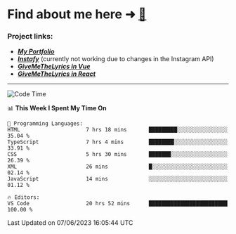 # Find about me here ➜ [🧑](https://pauabella.dev)

### Project links:
- ***[My Portfolio](https://pauabella.dev)***
- ***[Instafy](https://instafy.me)*** (currently not working due to changes in the Instagram API)
- ***[GiveMeTheLyrics in Vue](https://lyrics.pauabella.dev)***
- ***[GiveMeTheLyrics in React](https://pauabella.dev/GiveMeTheLyrics)***

---
<!--START_SECTION:waka-->
![Code Time](http://img.shields.io/badge/Code%20Time-2%2C211%20hrs%2020%20mins-blue)

📊 **This Week I Spent My Time On** 

```text
💬 Programming Languages: 
HTML                     7 hrs 18 mins       █████████░░░░░░░░░░░░░░░░   35.04 % 
TypeScript               7 hrs 4 mins        ████████░░░░░░░░░░░░░░░░░   33.91 % 
CSS                      5 hrs 30 mins       ███████░░░░░░░░░░░░░░░░░░   26.39 % 
XML                      26 mins             █░░░░░░░░░░░░░░░░░░░░░░░░   02.14 % 
JavaScript               14 mins             ░░░░░░░░░░░░░░░░░░░░░░░░░   01.12 % 

🔥 Editors: 
VS Code                  20 hrs 52 mins      █████████████████████████   100.00 % 
```


 Last Updated on 07/06/2023 16:05:44 UTC
<!--END_SECTION:waka-->
